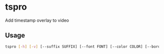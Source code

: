 # tspro

Add timestamp overlay to video

## Usage

```bash
tspro [-h] [-v] [--suffix SUFFIX] [--font FONT] [--color COLOR] [--border BORDER] [--size SIZE] [--opacity OPACITY] [--margin MARGIN] [--position-x {left,center,right}] [--position-y {top,center,bottom}] input_files [input_files ...]
```
